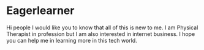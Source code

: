 # Eagerlearner

Hi people
I would like you to know that all of this is new to me. I am Physical Therapist in profession but I am also interested in internet business. I hope you can help me in learning more in this tech world.
